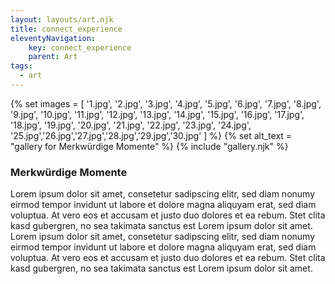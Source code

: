 ```yaml
---
layout: layouts/art.njk
title: connect_experience
eleventyNavigation:
    key: connect_experience
    parent: Art
tags:
  - art
---
```


{% set images = [
	'1.jpg', '2.jpg', '3.jpg', '4.jpg', '5.jpg', '6.jpg', '7.jpg', '8.jpg', '9.jpg', '10.jpg', '11.jpg', '12.jpg', '13.jpg', '14.jpg', '15.jpg', '16.jpg', '17.jpg', '18.jpg', '19.jpg', '20.jpg', '21.jpg', '22.jpg', '23.jpg', '24.jpg', '25.jpg','26.jpg','27.jpg','28.jpg','29.jpg','30.jpg'
	] %}
{% set alt_text = "gallery for Merkwürdige Momente" %}
{% include "gallery.njk" %}

### Merkwürdige Momente

Lorem ipsum dolor sit amet, consetetur sadipscing elitr, sed diam nonumy eirmod tempor invidunt ut labore et dolore magna aliquyam erat, sed diam voluptua. At vero eos et accusam et justo duo dolores et ea rebum. Stet clita kasd gubergren, no sea takimata sanctus est Lorem ipsum dolor sit amet. Lorem ipsum dolor sit amet, consetetur sadipscing elitr, sed diam nonumy eirmod tempor invidunt ut labore et dolore magna aliquyam erat, sed diam voluptua. At vero eos et accusam et justo duo dolores et ea rebum. Stet clita kasd gubergren, no sea takimata sanctus est Lorem ipsum dolor sit amet.
